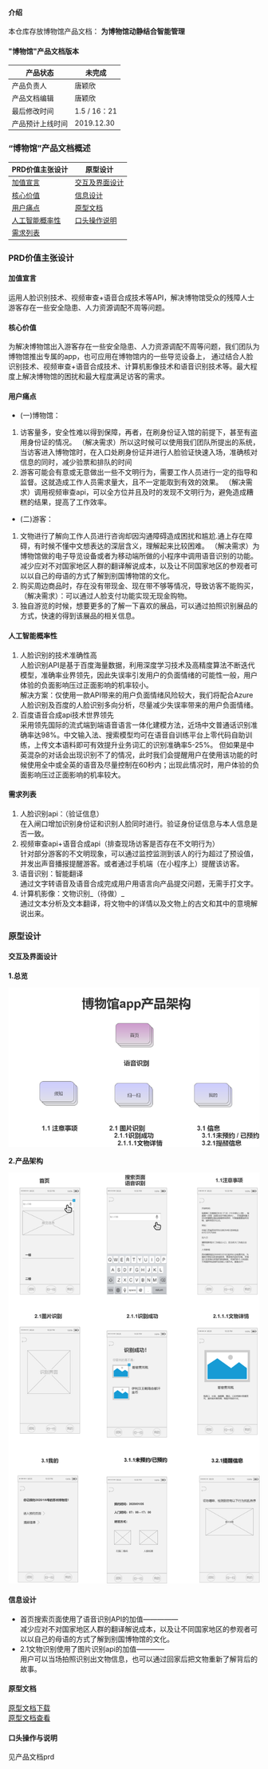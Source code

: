 #### 介绍
本仓库存放博物馆产品文档： **为博物馆动静结合智能管理**  

#### "博物馆"产品文档版本

| 产品状态         | 未完成          |
| ---------------- | --------------- |
| 产品负责人       | 唐颖欣          |
| 产品文档编辑     | 唐颖欣          |
| 最后修改时间     | 1.5 / 16：21 |
| 产品预计上线时间 | 2019.12.30      |

### “博物馆”产品文档概述  

|PRD价值主张设计|原型设计|
| --- | --- |
|<a href="#1">加值宣言</a>|<a href="#21">交互及界面设计</a>|
|<a href="#2">核心价值</a>|<a href="#22">信息设计</a>|
|<a href="#3">用户痛点</a>|<a href="#23">原型文档</a>|
|<a href="#4">人工智能概率性</a>|<a href="#24">口头操作说明</a>|
|<a href="#5">需求列表</a>|



### PRD价值主张设计

#### <a name="1">加值宣言</a>
运用人脸识别技术、视频审查+语音合成技术等API，解决博物馆受众的残障人士游客存在一些安全隐患、人力资源调配不周等问题。


#### <a name="2">核心价值</a>

为解决博物馆出入游客存在一些安全隐患、人力资源调配不周等问题，我们团队为博物馆推出专属的app，也可应用在博物馆内的一些导览设备上，
通过结合人脸识别技术、视频审查+语音合成技术、计算机影像技术和语音识别技术等。最大程度上解决博物馆的困扰和最大程度满足访客的需求。

#### <a name="3">用户痛点</a>
- (一)博物馆：
1. 访客量多，安全性难以得到保障，再者，在刷身份证入馆的前提下，甚至有盗用身份证的情况。
（解决需求）所以这时候可以使用我们团队所提出的系统，当访客进入博物馆时，在入口处刷身份证并进行人脸验证快速入场，准确核对信息的同时，减少验票和排队的时间
2. 游客可能会有意或无意做出一些不文明行为，需要工作人员进行一定的指导和监督。这就造成工作人员需求量大，且不一定能取到有效的效果。
（解决需求）调用视频审查api，可以全方位并且及时的发现不文明行为，避免造成糟糕的结果，提高了工作效率。 

- (二)游客：
1. 文物进行了解向工作人员进行咨询却因沟通障碍造成困扰和尴尬.通上存在障碍，有时候不懂中文想表达的深层含义，理解起来比较困难。
（解决需求）为博物馆做的电子导览设备或者为移动端所做的小程序中调用语音识别的功能。减少应对不对国家地区人群的翻译解说成本，以及让不同国家地区的参观者可以以自己的母语的方式了解到别国博物馆的文化。
2. 购买周边商品时，存在没有带现金、现在带不够等情况，导致访客不能购买，
（解决需求）：可以通过人脸支付功能实现无现金购物。
3. 独自游览的时候，想要更多的了解一下喜欢的展品，可以通过拍照识别展品的方式，快速的得到该展品的相关信息。



#### <a name="4">人工智能概率性</a>
1.  人脸识别的技术准确性高  
人脸识别API是基于百度海量数据，利用深度学习技术及高精度算法不断迭代模型，准确率业界领先，因此失误率引发用户的负面情绪的可能性一般，用户体验的负面影响压过正面影响的机率较小。  
解决方案：仅使用一款API带来的用户负面情绪风险较大，我们将配合Azure人脸识别及百度的人脸识别多向分析，尽量减少失误率带来的用户负面情绪。  
2.  百度语音合成api技术世界领先  
采用领先国际的流式端到端语音语言一体化建模方法，近场中文普通话识别准确率达98%。中文输入法、搜索模型均可在语音自训练平台上零代码自助训练，上传文本语料即可有效提升业务词汇的识别准确率5-25%。
但如果是中英混杂的对话会出现识别不了的情况，此时我们会提醒用户在使用该功能的时候使用全中或全英的语音及尽量控制在60秒内；出现此情况时，用户体验的负面影响压过正面影响的机率较大。    

#### <a name="5">需求列表</a>
1. 人脸识别api：（验证信息）  
在入闸口增加识别身份证和识别人脸同时进行。验证身份证信息与本人信息是否一致。
2. 视频审查api+语音合成api（排查现场访客是否存在不文明行为）  
针对部分游客的不文明现象，可以通过监控监测到该人的行为超过了预设值，并发出声音播报提醒游客。或者通过手机端（在小程序上）提醒该访客。
3. 语音识别：智能翻译  
通过文字转语音及语音合成完成用户用语言向产品提交问题，无需手打文字。
4. 计算机影像：文物识别_（待做）_  
通过文本分析及文本翻译，将文物中的详情以及文物上的古文和其中的意境解说出来。

### 原型设计  
#### <a name="21">交互及界面设计</a>
 **1.总览**  
 
![总览](https://github.com/Eddieda6/museum/blob/master/%E4%BA%A7%E5%93%81%E6%9E%B6%E6%9E%84.png) 

**2.产品架构**    

![产品架构图](https://github.com/Eddieda6/museum/blob/master/%E6%80%BB%E8%A7%88.png)  


#### <a name="22">信息设计</a>
- 首页搜索页面使用了语音识别API的加值—————  
  减少应对不对国家地区人群的翻译解说成本，以及让不同国家地区的参观者可以以自己的母语的方式了解到别国博物馆的文化。
- 2.1文物识别使用了图片识别api的加值————  
  用户可以当场拍照识别出文物信息，也可以通过回家后把文物重新了解背后的故事。

#### <a name="23">原型文档</a>
[原型文档下载](https://gitee.com/NFUNM172015260/museum/blob/master/api%E5%8D%9A%E5%8D%9A%E7%89%A9%E9%A6%86.rp)  
[原型文档查看](http://nfunm172015260.gitee.io/)

#### <a name="24">口头操作与说明</a>  
见产品文档prd
